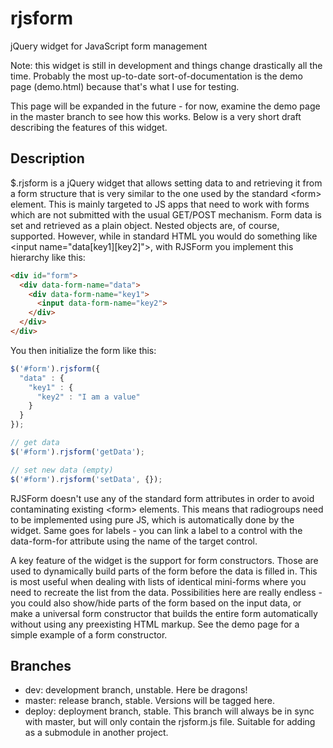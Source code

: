 # rjsform
jQuery widget for JavaScript form management

Note: this widget is still in development and things change drastically all the time. Probably the most up-to-date sort-of-documentation is the demo page (demo.html) because that's what I use for testing.

This page will be expanded in the future - for now, examine the demo page in the master branch to see how this works. Below is a very short draft describing the features of this widget.

## Description
$.rjsform is a jQuery widget that allows setting data to and retrieving it from a form structure that is very similar to the one used by the standard \<form\> element. This is mainly targeted to JS apps that need to work with forms which are not submitted with the usual GET/POST mechanism. Form data is set and retrieved as a plain object. Nested objects are, of course, supported. However, while in standard HTML you would do something like \<input name="data[key1][key2]"\>, with RJSForm you implement this hierarchy like this:

```html
<div id="form">
  <div data-form-name="data">
    <div data-form-name="key1">
      <input data-form-name="key2">
    </div>
  </div>
</div>
```

You then initialize the form like this:

```javascript
$('#form').rjsform({
  "data" : {
    "key1" : {
      "key2" : "I am a value"
    }
  }
});

// get data
$('#form').rjsform('getData');

// set new data (empty)
$('#form').rjsform('setData', {});
```

RJSForm doesn't use any of the standard form attributes in order to avoid contaminating existing \<form\> elements. This means that radiogroups need to be implemented using pure JS, which is automatically done by the widget. Same goes for labels - you can link a label to a control with the data-form-for attribute using the name of the target control.

A key feature of the widget is the support for form constructors. Those are used to dynamically build parts of the form before the data is filled in. This is most useful when dealing with lists of identical mini-forms where you need to recreate the list from the data. Possibilities here are really endless - you could also show/hide parts of the form based on the input data, or make a universal form constructor that builds the entire form automatically without using any preexisting HTML markup. See the demo page for a simple example of a form constructor.

## Branches
- dev: development branch, unstable. Here be dragons!
- master: release branch, stable. Versions will be tagged here.
- deploy: deployment branch, stable. This branch will always be in sync with master, but will only contain the rjsform.js file. Suitable for adding as a submodule in another project.
